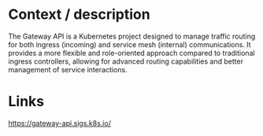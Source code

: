 # Context / description
The Gateway API is a Kubernetes project designed to manage traffic routing for both ingress (incoming) and service mesh (internal) communications. It provides a more flexible and role-oriented approach compared to traditional ingress controllers, allowing for advanced routing capabilities and better management of service interactions.
# Links
https://gateway-api.sigs.k8s.io/